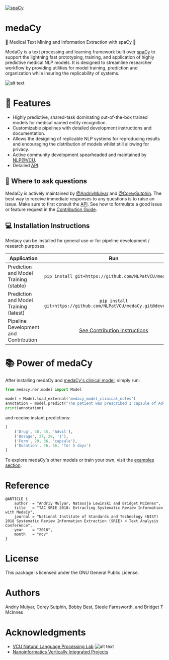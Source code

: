 [![spaCy](https://img.shields.io/badge/built%20with-spaCy-09a3d5.svg)](https://spacy.io)
# medaCy
:hospital: Medical Text Mining and Information Extraction with spaCy :hospital:

MedaCy is a text processing and learning framework built over [spaCy](https://spacy.io/) to support the lightning fast prototyping, training, and application of highly predictive medical NLP models. It is designed to streamline researcher workflow by providing utilities for model training, prediction and organization while insuring the replicability of systems.

![alt text](https://nlp.cs.vcu.edu/images/Edit_NanomedicineDatabase.png "Nanoinformatics")


# :star2: Features
- Highly predictive, shared-task dominating out-of-the-box trained models for medical named entity recognition.
- Customizable pipelines with detailed development instructions and documentation.
- Allows the designing of replicable NLP systems for reproducing results and encouraging the distribution of models whilst still allowing for privacy.
- Active community development spearheaded and maintained by [NLP@VCU](https://nlp.cs.vcu.edu/).
- Detailed [API](https://medacy.readthedocs.io/en/latest/).

## :thought_balloon: Where to ask questions

MedaCy is actively maintained by [@AndriyMulyar](https://github.com/AndriyMulyar)
and [@CoreySutphin](https://github.com/CoreySutphin). The best way to
receive immediate responses to any questions is to raise an issue. Make sure to first consult the [API](https://medacy.readthedocs.io/en/latest/).  See how to formulate a good issue or feature request in the [Contribution Guide](CONTRIBUTING.md).

## :computer: Installation Instructions
Medacy can be installed for general use or for pipeline development / research purposes.

| Application | Run           |
| ----------- |:-------------:|
| Prediction and Model Training (stable) | `pip install git+https://github.com/NLPatVCU/medaCy.git` |
| Prediction and Model Training (latest) | `pip install git+https://github.com/NLPatVCU/medaCy.git@development` |
| Pipeline Development and Contribution  | [See Contribution Instructions](/CONTRIBUTING.md) |


# :books: Power of medaCy
After installing medaCy and [medaCy's clinical model](examples/models/clinical_notes_model.md), simply run:

```python
from medacy.ner.model import Model

model = Model.load_external('medacy_model_clinical_notes')
annotation = model.predict("The patient was prescribed 1 capsule of Advil for 5 days.")
print(annotation)
```
and receive instant predictions:
```python
[
    ('Drug', 40, 45, 'Advil'),
    ('Dosage', 27, 28, '1'), 
    ('Form', 29, 36, 'capsule'),
    ('Duration', 46, 56, 'for 5 days')
]
```
To explore medaCy's other models or train your own, visit the [examples section](examples).

Reference
=========
```
@ARTICLE {
    author  = "Andriy Mulyar, Natassja Lewinski and Bridget McInnes",
    title   = "TAC SRIE 2018: Extracting Systematic Review Information with MedaCy",
    journal = "National Institute of Standards and Technology (NIST) 2018 Systematic Review Information Extraction (SRIE) > Text Analysis Conference",
    year    = "2018",
    month   = "nov"
}
```

License
=======
This package is licensed under the GNU General Public License.


Authors
=======
Andriy Mulyar, Corey Sutphin, Bobby Best, Steele Farnsworth, and Bridget T McInnes

Acknowledgments
===============
- [VCU Natural Language Processing Lab](https://nlp.cs.vcu.edu/)     ![alt text](https://nlp.cs.vcu.edu/images/vcu_head_logo "VCU")
- [Nanoinformatics Vertically Integrated Projects](https://rampages.us/nanoinformatics/)
